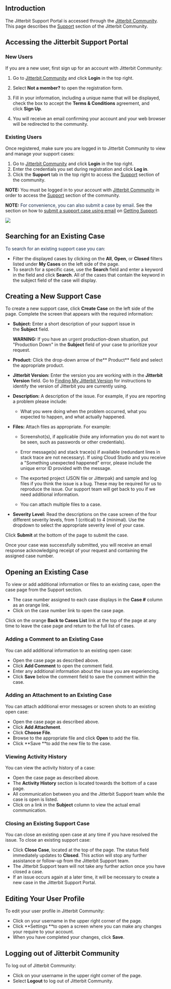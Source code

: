 [//]: # (Using the Jitterbit Support Portal)

## Introduction

The Jitterbit Support Portal is accessed through
the <a href="https://community.jitterbit.com/s/" class="external-link"
rel="nofollow">Jitterbit Community</a>. This page describes
the <a href="https://community.jitterbit.com/s/support"
class="external-link" rel="nofollow">Support</a> section of the
Jitterbit Community.


## <span id="UsingtheJitterbitSupportPortal-access-support" class="confluence-anchor-link conf-macro output-inline" hasbody="false" macro-name="anchor"> </span>Accessing the Jitterbit Support Portal

### New Users

If you are a new user, first sign up for an account with Jitterbit
Community:

1.  Go
    to <a href="https://community.jitterbit.com/s/" class="external-link"
    rel="nofollow">Jitterbit Community</a> and click **Login** in the
    top right.

2.  Select **Not a member?** to open the registration form.

3.  Fill in your information, including a unique name that will be
    displayed, check the box to accept the **Terms & Conditions**
    agreement, and click **Sign Up**.

4.  You will receive an email confirming your account and your web
    browser will be redirected to the community.

### Existing Users

Once registered, make sure you are logged in to Jitterbit Community to
view and manage your support cases:

1.  Go
    to <a href="https://community.jitterbit.com/s/" class="external-link"
    rel="nofollow">Jitterbit Community</a> and click **Login** in the
    top right.
2.  Enter the credentials you set during registration and click **Log
    in**.
3.  Click the **Support** tab in the top right to
    access the <a href="https://community.jitterbit.com/s/support"
    class="external-link" rel="nofollow">Support</a> section of the
    community.

<div
class="confluence-information-macro confluence-information-macro-information conf-macro output-block"
hasbody="true" macro-name="info">

<span
class="aui-icon aui-icon-small aui-iconfont-info confluence-information-macro-icon">
</span>

<div class="confluence-information-macro-body">

**NOTE:** You must be logged in to your account
with <a href="https://community.jitterbit.com/s/" class="external-link"
rel="nofollow">Jitterbit Community</a> in order to access
the <a href="https://community.jitterbit.com/s/support"
class="external-link" rel="nofollow">Support</a> section of the
community.

</div>

</div>

<div
class="confluence-information-macro confluence-information-macro-information conf-macro output-block"
hasbody="true" macro-name="info">

<span
class="aui-icon aui-icon-small aui-iconfont-info confluence-information-macro-icon">
</span>

<div class="confluence-information-macro-body">

**NOTE:** <span style="color: rgb(23,43,77);text-decoration: none;">For
convenience, you can also submit a case by email</span>. See the section
on how to [submit a support case using
email](https://success.jitterbit.com/display/DOC/Getting+Support) on [Getting
Support](https://success.jitterbit.com/display/DOC/Getting+Support).

</div>

</div>

<span class="confluence-embedded-file-wrapper"><img
src="https://success.jitterbit.com/download/attachments/58362030/Screen%20Shot%202021-06-04%20at%203.38.32%20PM.png?version=1&amp;modificationDate=1623444273797&amp;api=v2"
class="confluence-embedded-image"
data-image-src="https://success.jitterbit.com/download/attachments/58362030/Screen%20Shot%202021-06-04%20at%203.38.32%20PM.png?version=1&amp;modificationDate=1623444273797&amp;api=v2"
data-unresolved-comment-count="0" data-linked-resource-id="127440653"
data-linked-resource-version="1" data-linked-resource-type="attachment"
data-linked-resource-default-alias="Screen Shot 2021-06-04 at 3.38.32 PM.png"
data-base-url="https://success.jitterbit.com"
data-linked-resource-content-type="image/png"
data-linked-resource-container-id="58362030"
data-linked-resource-container-version="32" /></span>


## **Searching for an Existing Case**

<span style="color: rgb(23,43,77);">To search for an existing support
case you can:</span>

-   Filter the displayed cases by clicking on the **All**, **Open**,
    or **Closed** filters listed under **My Cases** on the left side of
    the page.
-   To search for a specific case, use the **Search** field and enter a
    keyword in the field and click **Search**. All of the cases that
    contain the keyword in the subject field of the case will display.


## Creating a New Support Case

To create a new support case, click **Create Case** on the left side of
the page. Complete the screen that appears with the required
information:

-   **Subject:** Enter a short description of your support issue in
    the **Subject** field.

    <div
    class="confluence-information-macro confluence-information-macro-warning conf-macro output-block"
    hasbody="true" macro-name="warning">

    <span
    class="aui-icon aui-icon-small aui-iconfont-error confluence-information-macro-icon">
    </span>
    <div class="confluence-information-macro-body">

    **WARNING:** If you have an <span
    style="color: rgb(51,51,51);text-decoration: none;">urgent</span> production-down
    situation, put "Production Down" in the **Subject** field of your
    case to prioritize your request.

    </div>

    </div>

-   **Product:** Click the drop-down arrow of the** Product** field and
    select the appropriate product.

-   **Jitterbit Version:** Enter the version you are working with in
    the **Jitterbit Version** field. Go to [Finding My Jitterbit
    Version](https://success.jitterbit.com/display/DOC/Finding+My+Jitterbit+Version) for instructions
    to identify the version of Jitterbit you are currently using.

-   **Description:** A description of the issue. For example, if you are
    reporting a problem please include:
    -   What you were doing when the problem occurred, what you expected
        to happen, and what actually happened.

-   **Files:** Attach files as appropriate. For example:
    -   Screenshot(s), if applicable (hide any information you do not
        want to be seen, such as passwords or other credentials).

    -   Error message(s) and stack trace(s) if available (redundant
        lines in stack trace are not necessary). If using Cloud Studio
        and you receive a "Something unexpected happened" error, please
        include the unique error ID provided with the message.

    -   The exported project (JSON file or Jitterpak) and sample and log
        files if you think the issue is a bug. These may be required for
        us to reproduce the issue. Our support team will get back to you
        if we need additional information.

    -   You can attach multiple files to a case.

-   **Severity Level:** Read the descriptions on the case screen of the
    four different severity levels, from 1 (critical) to 4
    (minimal). Use the dropdown to select the appropriate severity level
    of your case.

Click **Submit** at the bottom of the page to submit the case.

Once your case was successfully submitted, you will receive an email
response acknowledging receipt of your request and containing the
assigned case number.


## Opening an Existing Case

To view or add additional information or files to an existing case, open
the case page from the Support section.

-   The case number assigned to each case displays in the **Case \#**
    column as an orange link.
-   Click on the case number link to open the case page.

Click on the orange **Back to Cases List** link at the top of the page
at any time to leave the case page and return to the full list of cases.

### Adding a Comment to an Existing Case

You can add additional information to an existing open case:

-   Open the case page as described above.
-   Click **Add Comment** to open the comment field.
-   Enter any additional information about the issue you are
    experiencing.
-   Click **Save** below the comment field to save the comment within
    the case.

### Adding an Attachment to an Existing Case

You can attach additional error messages or screen shots to an existing
open case:

-   Open the case page as described above.
-   Click **Add Attachment**.
-   Click **Choose File**. 
-   Browse to the appropriate file and click **Open** to add the file.
-   Click **Save **to add the new file to the case.

### Viewing Activity History

You can view the activity history of a case:

-   Open the case page as described above.
-   The **Activity History** section is located towards the bottom of a
    case page.
-   All communication between you and the Jitterbit Support team while
    the case is open is listed.
-   Click on a link in the **Subject** column to view the actual email
    communication.

### Closing an Existing Support Case

You can close an existing open case at any time if you have resolved the
issue. To close an existing support case:

-   Click **Close Case**, located at the top of the page. The status
    field immediately updates to **Closed**. This action will stop any
    further assistance or follow-up from the Jitterbit Support team.
-   The Jitterbit Support team will not take any further action once you
    have closed a case.
-   If an issue occurs again at a later time, it will be necessary to
    create a new case in the Jitterbit Support Portal.


## Editing Your User Profile

To edit your user profile in Jitterbit Community:

-   Click on your username in the upper right corner of the page.
-   Click **Settings **to open a screen where you can make any changes
    your require to your account.
-   When you have completed your changes, click **Save**.


## Logging out of Jitterbit Community

To log out of Jitterbit Community:

-   Click on your username in the upper right corner of the page.
-   Select **Logout** to log out of Jitterbit Community.
